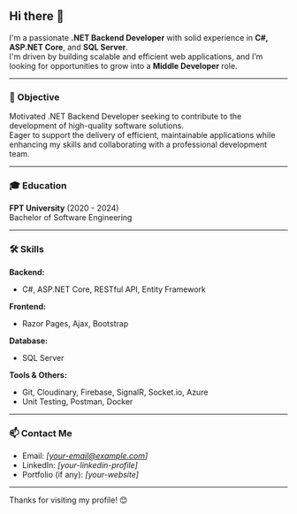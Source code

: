 ## Hi there 👋

I'm a passionate **.NET Backend Developer** with solid experience in **C#, ASP.NET Core**, and **SQL Server**.  
I'm driven by building scalable and efficient web applications, and I’m looking for opportunities to grow into a **Middle Developer** role.

---

### 🎯 Objective
Motivated .NET Backend Developer seeking to contribute to the development of high-quality software solutions.  
Eager to support the delivery of efficient, maintainable applications while enhancing my skills and collaborating with a professional development team.

---

### 🎓 Education
**FPT University** (2020 - 2024)  
Bachelor of Software Engineering  

---

### 🛠 Skills

**Backend:**  
- C#, ASP.NET Core, RESTful API, Entity Framework

**Frontend:**  
- Razor Pages, Ajax, Bootstrap

**Database:**  
- SQL Server

**Tools & Others:**  
- Git, Cloudinary, Firebase, SignalR, Socket.io, Azure  
- Unit Testing, Postman, Docker

---

### 📫 Contact Me
- Email: *[your-email@example.com]*
- LinkedIn: *[your-linkedin-profile]*  
- Portfolio (if any): *[your-website]*

---

Thanks for visiting my profile! 😊
